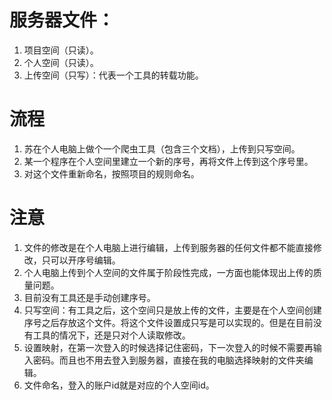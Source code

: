 # 服务器文件：  
1. 项目空间（只读）。
2. 个人空间（只读）。
3. 上传空间（只写）：代表一个工具的转载功能。

# 流程  
1. 苏在个人电脑上做个一个爬虫工具（包含三个文档），上传到只写空间。
2. 某一个程序在个人空间里建立一个新的序号，再将文件上传到这个序号里。
3. 对这个文件重新命名，按照项目的规则命名。

# 注意  
1. 文件的修改是在个人电脑上进行编辑，上传到服务器的任何文件都不能直接修改，只可以开序号编辑。
2. 个人电脑上传到个人空间的文件属于阶段性完成，一方面也能体现出上传的质量问题。
3. 目前没有工具还是手动创建序号。
4. 只写空间：有工具之后，这个空间只是放上传的文件，主要是在个人空间创建序号之后存放这个文件。将这个文件设置成只写是可以实现的。但是在目前没有工具的情况下，还是只对个人读取修改。
5. 设置映射，在第一次登入的时候选择记住密码，下一次登入的时候不需要再输入密码。而且也不用去登入到服务器，直接在我的电脑选择映射的文件夹编辑。
6. 文件命名，登入的账户id就是对应的个人空间id。
